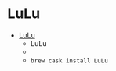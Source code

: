 # LuLu
- [LuLu](https://objective-see.com/products/lulu.html)
  -  LuLu
  - 
  - `brew cask install LuLu`
